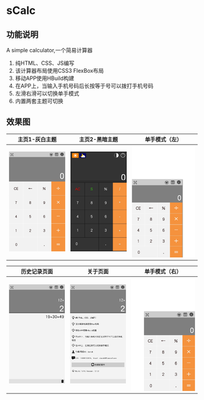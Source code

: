 # sCalc

## 功能说明
A simple calculator,一个简易计算器

1. 纯HTML、CSS、JS编写
2. 该计算器布局使用CSS3 FlexBox布局
3. 移动APP使用HBuild构建
4. 在APP上，当输入手机号码后长按等于号可以拨打手机号码
5. 左滑右滑可以切换单手模式
6. 内置两套主题可切换

## 效果图
| 主页1-灰白主题 | 主页2-黑暗主题 | 单手模式（左） |
|-------------|-------------|-------------|
| ![](./images/thumb/1.jpg) | ![](./images/thumb/2.jpg) | ![](./images/thumb/3.jpg) |

| 历史记录页面 | 关于页面 | 单手模式（右） |
|-------------|-------------|---------------|
| ![](./images/thumb/4.jpg) | ![](./images/thumb/5.jpg) | ![](./images/thumb/6.jpg) |

